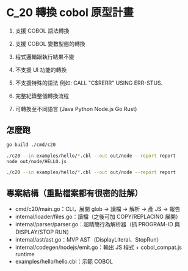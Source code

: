 # C_20 轉換 cobol 原型計畫

1. 支援 COBOL 語法轉換

2. 支援 COBOL 變數型態的轉換

3. 程式邏輯跟執行結果不變

4. 不支援 UI 功能的轉換

5. 不支援特殊的語法 例如: CALL "C$RERR" USING ERR-STUS.

6. 完整紀錄整個轉換流程

7. 可轉換至不同語言 (Java Python Node.js Go Rust)

## 怎麼跑

```bash
go build ./cmd/c20
```

```bash
./c20 --in examples/hello/*.cbl --out out/node --report report
node out/node/HELLO.js

./c20 --in examples/hello/*.cbl --out out/node --report report
```

## 專案結構（重點檔案都有很密的註解）

- cmd/c20/main.go：CLI，展開 glob → 讀檔 → 解析 → 產 JS → 報告
- internal/loader/files.go：讀檔（之後可加 COPY/REPLACING 展開）
- internal/parser/parser.go：超精簡行為解析器（抓 PROGRAM-ID 與 DISPLAY/STOP RUN）
- internal/ast/ast.go：MVP AST（DisplayLiteral、StopRun）
- internal/codegen/nodejs/emit.go：輸出 JS 程式 + cobol_compat.js runtime
- examples/hello/hello.cbl：示範 COBOL

